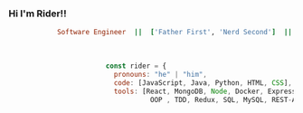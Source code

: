 ### Hi I'm Rider!!                                                  

```ruby
            Software Engineer  ||  ['Father First', 'Nerd Second']  ||  SFSU Grad & UC Davis Certified
```
<br>

```javascript
                        const rider = {
                          pronouns: "he" | "him",
                          code: [JavaScript, Java, Python, HTML, CSS],
                          tools: [React, MongoDB, Node, Docker, Express.js,
                                   OOP , TDD, Redux, SQL, MySQL, REST-APIs]
```
